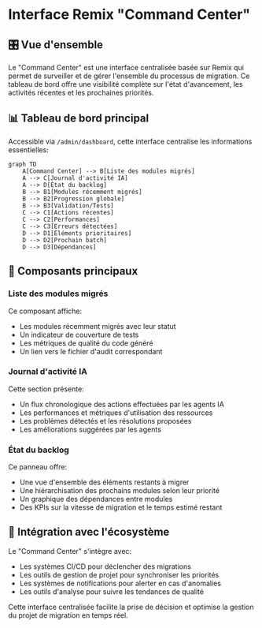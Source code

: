 # Interface Remix "Command Center"

## 🎛️ Vue d'ensemble

Le "Command Center" est une interface centralisée basée sur Remix qui permet de surveiller et de gérer l'ensemble du processus de migration. Ce tableau de bord offre une visibilité complète sur l'état d'avancement, les activités récentes et les prochaines priorités.

## 📊 Tableau de bord principal

Accessible via `/admin/dashboard`, cette interface centralise les informations essentielles:

```mermaid
graph TD
    A[Command Center] --> B[Liste des modules migrés]
    A --> C[Journal d'activité IA]
    A --> D[État du backlog]
    B --> B1[Modules récemment migrés]
    B --> B2[Progression globale]
    B --> B3[Validation/Tests]
    C --> C1[Actions récentes]
    C --> C2[Performances]
    C --> C3[Erreurs détectées]
    D --> D1[Éléments prioritaires]
    D --> D2[Prochain batch]
    D --> D3[Dépendances]
```

## 🧩 Composants principaux

### Liste des modules migrés

Ce composant affiche:
- Les modules récemment migrés avec leur statut
- Un indicateur de couverture de tests
- Les métriques de qualité du code généré
- Un lien vers le fichier d'audit correspondant

### Journal d'activité IA

Cette section présente:
- Un flux chronologique des actions effectuées par les agents IA
- Les performances et métriques d'utilisation des ressources
- Les problèmes détectés et les résolutions proposées
- Les améliorations suggérées par les agents

### État du backlog

Ce panneau offre:
- Une vue d'ensemble des éléments restants à migrer
- Une hiérarchisation des prochains modules selon leur priorité
- Un graphique des dépendances entre modules
- Des KPIs sur la vitesse de migration et le temps estimé restant

## 🔄 Intégration avec l'écosystème

Le "Command Center" s'intègre avec:
- Les systèmes CI/CD pour déclencher des migrations
- Les outils de gestion de projet pour synchroniser les priorités
- Les systèmes de notifications pour alerter en cas d'anomalies
- Les outils d'analyse pour suivre les tendances de qualité

Cette interface centralisée facilite la prise de décision et optimise la gestion du projet de migration en temps réel.
